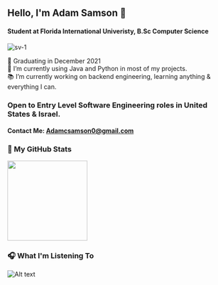 ## Hello, I'm Adam Samson 👋

#### Student at Florida International Univeristy, B.Sc Computer Science <br>

![sv-1](https://user-images.githubusercontent.com/64390520/130308133-f311dc94-e3d3-4eb7-974b-6ffb4e9ebe4c.gif)

🌟 Graduating in December 2021 <br>
🧰 I’m currently using Java and Python in most of my projects. <br>
📚 I’m currently working on backend engineering, learning anything & everything I can. <br>



### Open to Entry Level Software Engineering roles in United States & Israel.

#### Contact Me: Adamcsamson0@gmail.com <br>

### 🔼 My GitHub Stats

<img height="180em" src="https://github-readme-stats.vercel.app/api?username=Adamcsamson&show_icons=true&hide_border=true&&count_private=true&include_all_commits=true" />


### 🎧 What I'm Listening To

![Alt text](https://spotify-recently-played-readme.vercel.app/api?user=samsonadam)




<!--
**adamcsamson/adamcsamson** is a ✨ _special_ ✨ repository because its `README.md` (this file) appears on your GitHub profile.

Here are some ideas to get you started:

- 🔭 I’m currently working on ...
- 🌱 I’m currently learning ...
- 👯 I’m looking to collaborate on ...
- 🤔 I’m looking for help with ...
- 💬 Ask me about ...
- 📫 How to reach me: ...
- 😄 Pronouns: ...
- ⚡ Fun fact: ...
-->
